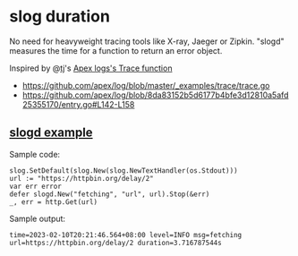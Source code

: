 # slog duration

No need for heavyweight tracing tools like X-ray, Jaeger or Zipkin. "slogd"
measures the time for a function to return an error object.

Inspired by @[tj](https://github.com/tj)'s [Apex logs's Trace function](https://pkg.go.dev/github.com/apex/log#Trace)

- https://github.com/apex/log/blob/master/_examples/trace/trace.go
- https://github.com/apex/log/blob/8da83152b5d6177b4bfe3d12810a5afd25355170/entry.go#L142-L158

## [slogd example](https://github.com/kaihendry/slogfest)

Sample code:

    slog.SetDefault(slog.New(slog.NewTextHandler(os.Stdout)))
    url := "https://httpbin.org/delay/2"
    var err error
    defer slogd.New("fetching", "url", url).Stop(&err)
    _, err = http.Get(url)

Sample output:

    time=2023-02-10T20:21:46.564+08:00 level=INFO msg=fetching url=https://httpbin.org/delay/2 duration=3.716787544s
